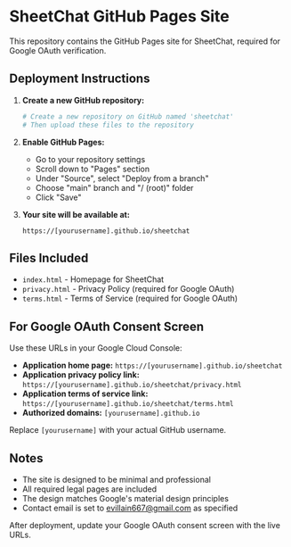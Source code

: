 # SheetChat GitHub Pages Site

This repository contains the GitHub Pages site for SheetChat, required for Google OAuth verification.

## Deployment Instructions

1. **Create a new GitHub repository:**
   ```bash
   # Create a new repository on GitHub named 'sheetchat'
   # Then upload these files to the repository
   ```

2. **Enable GitHub Pages:**
   - Go to your repository settings
   - Scroll down to "Pages" section
   - Under "Source", select "Deploy from a branch"
   - Choose "main" branch and "/ (root)" folder
   - Click "Save"

3. **Your site will be available at:**
   ```
   https://[yourusername].github.io/sheetchat
   ```

## Files Included

- `index.html` - Homepage for SheetChat
- `privacy.html` - Privacy Policy (required for Google OAuth)
- `terms.html` - Terms of Service (required for Google OAuth)

## For Google OAuth Consent Screen

Use these URLs in your Google Cloud Console:

- **Application home page:** `https://[yourusername].github.io/sheetchat`
- **Application privacy policy link:** `https://[yourusername].github.io/sheetchat/privacy.html`
- **Application terms of service link:** `https://[yourusername].github.io/sheetchat/terms.html`
- **Authorized domains:** `[yourusername].github.io`

Replace `[yourusername]` with your actual GitHub username.

## Notes

- The site is designed to be minimal and professional
- All required legal pages are included
- The design matches Google's material design principles
- Contact email is set to evillain667@gmail.com as specified

After deployment, update your Google OAuth consent screen with the live URLs.